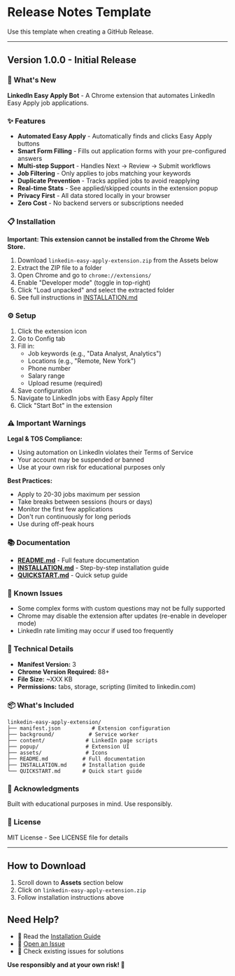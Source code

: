 # Release Notes Template

Use this template when creating a GitHub Release.

---

## Version 1.0.0 - Initial Release

### 🎉 What's New

**LinkedIn Easy Apply Bot** - A Chrome extension that automates LinkedIn Easy Apply job applications.

### ✨ Features

- **Automated Easy Apply** - Automatically finds and clicks Easy Apply buttons
- **Smart Form Filling** - Fills out application forms with your pre-configured answers
- **Multi-step Support** - Handles Next → Review → Submit workflows
- **Job Filtering** - Only applies to jobs matching your keywords
- **Duplicate Prevention** - Tracks applied jobs to avoid reapplying
- **Real-time Stats** - See applied/skipped counts in the extension popup
- **Privacy First** - All data stored locally in your browser
- **Zero Cost** - No backend servers or subscriptions needed

### 📋 Installation

**Important: This extension cannot be installed from the Chrome Web Store.**

1. Download `linkedin-easy-apply-extension.zip` from the Assets below
2. Extract the ZIP file to a folder
3. Open Chrome and go to `chrome://extensions/`
4. Enable "Developer mode" (toggle in top-right)
5. Click "Load unpacked" and select the extracted folder
6. See full instructions in [INSTALLATION.md](https://github.com/bjohara1/LinkedIn-Easy-Apply-Bot/blob/master/linkedin-easy-apply-extension/INSTALLATION.md)

### ⚙️ Setup

1. Click the extension icon
2. Go to Config tab
3. Fill in:
   - Job keywords (e.g., "Data Analyst, Analytics")
   - Locations (e.g., "Remote, New York")
   - Phone number
   - Salary range
   - Upload resume (required)
4. Save configuration
5. Navigate to LinkedIn jobs with Easy Apply filter
6. Click "Start Bot" in the extension

### ⚠️ Important Warnings

**Legal & TOS Compliance:**
- Using automation on LinkedIn violates their Terms of Service
- Your account may be suspended or banned
- Use at your own risk for educational purposes only

**Best Practices:**
- Apply to 20-30 jobs maximum per session
- Take breaks between sessions (hours or days)
- Monitor the first few applications
- Don't run continuously for long periods
- Use during off-peak hours

### 📚 Documentation

- **[README.md](https://github.com/bjohara1/LinkedIn-Easy-Apply-Bot/blob/master/linkedin-easy-apply-extension/README.md)** - Full feature documentation
- **[INSTALLATION.md](https://github.com/bjohara1/LinkedIn-Easy-Apply-Bot/blob/master/linkedin-easy-apply-extension/INSTALLATION.md)** - Step-by-step installation guide
- **[QUICKSTART.md](https://github.com/bjohara1/LinkedIn-Easy-Apply-Bot/blob/master/linkedin-easy-apply-extension/QUICKSTART.md)** - Quick setup guide

### 🐛 Known Issues

- Some complex forms with custom questions may not be fully supported
- Chrome may disable the extension after updates (re-enable in developer mode)
- LinkedIn rate limiting may occur if used too frequently

### 🔧 Technical Details

- **Manifest Version:** 3
- **Chrome Version Required:** 88+
- **File Size:** ~XXX KB
- **Permissions:** tabs, storage, scripting (limited to linkedin.com)

### 📦 What's Included

```
linkedin-easy-apply-extension/
├── manifest.json          # Extension configuration
├── background/           # Service worker
├── content/             # LinkedIn page scripts
├── popup/               # Extension UI
├── assets/              # Icons
├── README.md           # Full documentation
├── INSTALLATION.md     # Installation guide
└── QUICKSTART.md       # Quick start guide
```

### 🙏 Acknowledgments

Built with educational purposes in mind. Use responsibly.

### 📝 License

MIT License - See LICENSE file for details

---

## How to Download

1. Scroll down to **Assets** section below
2. Click on `linkedin-easy-apply-extension.zip`
3. Follow installation instructions above

## Need Help?

- 📖 Read the [Installation Guide](https://github.com/bjohara1/LinkedIn-Easy-Apply-Bot/blob/master/linkedin-easy-apply-extension/INSTALLATION.md)
- 🐛 [Open an Issue](https://github.com/bjohara1/LinkedIn-Easy-Apply-Bot/issues)
- 💬 Check existing issues for solutions

**Use responsibly and at your own risk! 🚀**

